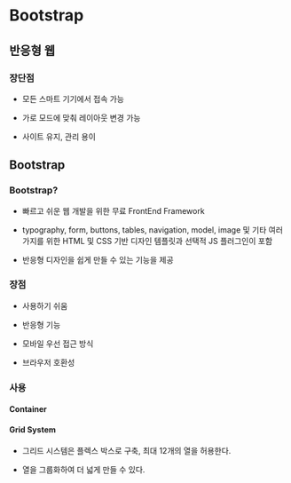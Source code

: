 # Bootstrap

## 반응형 웹

### 장단점

- 모든 스마트 기기에서 접속 가능

- 가로 모드에 맞춰 레이아웃 변경 가능

- 사이트 유지, 관리 용이



## Bootstrap

### Bootstrap?

- 빠르고 쉬운 웹 개발을 위한 무료 FrontEnd Framework

- typography, form, buttons, tables, navigation, model, image 및 기타 여러 가지를 위한 HTML 및 CSS 기반 디자인 템플릿과 선택적 JS 플러그인이 포함

- 반응형 디자인을 쉽게 만들 수 있는 기능을 제공



### 장점

- 사용하기 쉬움

- 반응형 기능

- 모바일 우선 접근 방식

- 브라우저 호환성



### 사용

#### Container

#### Grid System

- 그리드 시스템은 플렉스 박스로 구축, 최대 12개의 열을 허용한다.

- 열을 그룹화하여 더 넓게 만들 수 있다.
